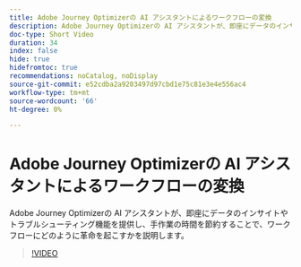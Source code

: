 ```yaml
---
title: Adobe Journey Optimizerの AI アシスタントによるワークフローの変換
description: Adobe Journey Optimizerの AI アシスタントが、即座にデータのインサイトやトラブルシューティング機能を提供し、手作業の時間を節約することで、ワークフローにどのように革命を起こすかを説明します。
doc-type: Short Video
duration: 34
index: false
hide: true
hidefromtoc: true
recommendations: noCatalog, noDisplay
source-git-commit: e52cdba2a9203497d97cbd1e75c81e3e4e556ac4
workflow-type: tm+mt
source-wordcount: '66'
ht-degree: 0%

---
```



# Adobe Journey Optimizerの AI アシスタントによるワークフローの変換

Adobe Journey Optimizerの AI アシスタントが、即座にデータのインサイトやトラブルシューティング機能を提供し、手作業の時間を節約することで、ワークフローにどのように革命を起こすかを説明します。

<!-- 65_S653_3442539_33_transforming-workflows-with-ai-assistant-in-adobe-journey-optimizer -->
>[!VIDEO](https://video.tv.adobe.com/v/3458195/?learn=on&enablevpops=true)

